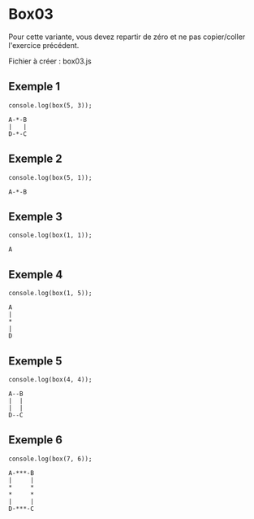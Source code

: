 # Box03

Pour cette variante, vous devez repartir de zéro et ne pas copier/coller l'exercice précédent.

Fichier à créer : box03.js

## Exemple 1

```
console.log(box(5, 3));
```

```
A-*-B
|   |
D-*-C
```

## Exemple 2

```
console.log(box(5, 1));
```

```
A-*-B
```

## Exemple 3

```
console.log(box(1, 1));
```

```
A
```

## Exemple 4

```
console.log(box(1, 5));
```

```
A
|
*
|
D
```

## Exemple 5

```
console.log(box(4, 4));
```

```
A--B
|  |
|  |
D--C
```

## Exemple 6

```
console.log(box(7, 6));
```

```
A-***-B
|     |
*     *
*     *
|     |
D-***-C
```
